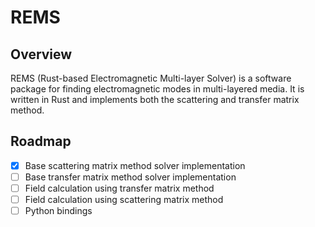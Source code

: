 # REMS

## Overview

REMS (Rust-based Electromagnetic Multi-layer Solver) is a software package for finding electromagnetic modes in multi-layered media. It is written in Rust and implements both the scattering and transfer matrix method.

## Roadmap

- [x] Base scattering matrix method solver implementation
- [ ] Base transfer matrix method solver implementation
- [ ] Field calculation using transfer matrix method
- [ ] Field calculation using scattering matrix method
- [ ] Python bindings
